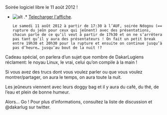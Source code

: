
 Soirée logiciel libre le 11 août 2012 !
* ![alt](https://raw.github.com/Dakarlug/site-datas/master/datas/reddit.png "") .*  [Telecharger l'affiche](https://raw.github.com/Dakarlug/site-datas/master/datas/pdf "").
    
      Le samedi 11 août 2012 à partir de 17:30 à l’AUF, soirée Ndogou (== rupture du jeûn pour ceux qui jeûnent) avec des présentations, chacun parle de ce qu’il veut à partir de 17h30 et on ne s’arrêtera pas tant qu’il y aura des présentateurs ! On fait un petit break entre 19h30 et 20h30 pour la rupture et ensuite on continue jusqu’à pas d’heure… jusqu’au bout de la nuit !?


Cadeau spécial, on parlera d’un sujet que nombre de DakarLugiens réclament: le noyau Linux, le vrai, celui qu’on compile à la main !


Si vous avez des trucs dont vous voulez parler ou que vous voulez montrer/partager, on aura le temps, on aura toute la nuit.


Les jeûneurs viennent avec leurs doggy bag et il y aura du café, du thé, de l’eau et plein de bonne humeur.


Alors… Go !
Pour plus d’informations, consultez la liste de discussion et @dakarlug sur twitter.

    
    
    



    



    



    



    



    



 
    
     